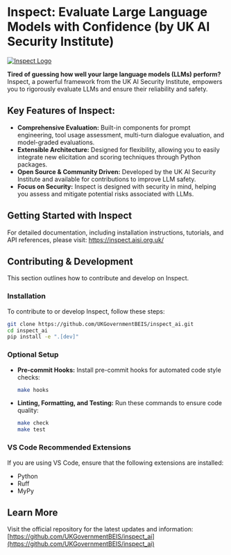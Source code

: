 # Inspect: Evaluate Large Language Models with Confidence (by UK AI Security Institute)

[![Inspect Logo](https://inspect.aisi.org.uk/images/aisi-logo.svg)](https://aisi.gov.uk/)

**Tired of guessing how well your large language models (LLMs) perform?** Inspect, a powerful framework from the UK AI Security Institute, empowers you to rigorously evaluate LLMs and ensure their reliability and safety.

## Key Features of Inspect:

*   **Comprehensive Evaluation:** Built-in components for prompt engineering, tool usage assessment, multi-turn dialogue evaluation, and model-graded evaluations.
*   **Extensible Architecture:** Designed for flexibility, allowing you to easily integrate new elicitation and scoring techniques through Python packages.
*   **Open Source & Community Driven:** Developed by the UK AI Security Institute and available for contributions to improve LLM safety.
*   **Focus on Security:** Inspect is designed with security in mind, helping you assess and mitigate potential risks associated with LLMs.

## Getting Started with Inspect

For detailed documentation, including installation instructions, tutorials, and API references, please visit: <https://inspect.aisi.org.uk/>

## Contributing & Development

This section outlines how to contribute and develop on Inspect.

### Installation

To contribute to or develop Inspect, follow these steps:

```bash
git clone https://github.com/UKGovernmentBEIS/inspect_ai.git
cd inspect_ai
pip install -e ".[dev]"
```

### Optional Setup

*   **Pre-commit Hooks:** Install pre-commit hooks for automated code style checks:

    ```bash
    make hooks
    ```

*   **Linting, Formatting, and Testing:** Run these commands to ensure code quality:

    ```bash
    make check
    make test
    ```

### VS Code Recommended Extensions

If you are using VS Code, ensure that the following extensions are installed:
*   Python
*   Ruff
*   MyPy

## Learn More

Visit the official repository for the latest updates and information: [https://github.com/UKGovernmentBEIS/inspect_ai](https://github.com/UKGovernmentBEIS/inspect_ai)